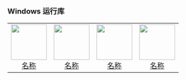 ### Windows 运行库

<table>
  <tr>
    <td style="text-align: center;">
      <a href="链接">
        <img src="png/Windows 运行库/图片.png" width="80">
        <br>
        <span>名称</span>
      </a>
    </td>
    <td style="text-align: center;">
      <a href="链接">
        <img src="png/Windows 运行库/图片.png" width="80">
        <br>
        <span>名称</span>
      </a>
    </td>
    <td style="text-align: center;">
      <a href="链接">
        <img src="png/Windows 运行库/图片.png" width="80">
        <br>
        <span>名称</span>
      </a>
    </td>
    <td style="text-align: center;">
      <a href="链接">
        <img src="png/Windows 运行库/图片.png" width="80">
        <br>
        <span>名称</span>
      </a>
    </td>
    </tr>
</table>
